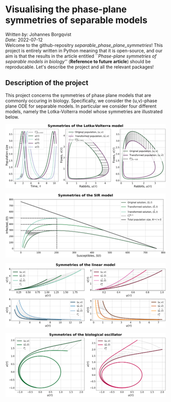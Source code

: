 # Visualising the phase-plane symmetries of separable models
*Written by:* Johannes Borgqvist<br>
*Date:* 2022-07-12<br>
Welcome to the github-repositry *separable\_phase\_plane\_symmetries*! This project is entirely written in Python meaning that it is open-source, and our aim is that the results in the article entitled ``*Phase-plane symmetries of separable models in biology*'' (**Reference to future article**) should be reproducable. Let's describe the project and all the relevant packages!


## Description of the project
This project concerns the symmetries of phase plane models that are commonly occuring in biology. Specifically, we consider the (u,v)-phase plane ODE for separable models. In particular we consider four different models, namely the Lotka-Volterra model whose symmetries are illustrated below. 

![The symmetries of the LV-model](./Figures/LV_symmetries.png)



![The symmetries of the SIR-model](./Figures/SIR_symmetries.png)


![The symmetries of the linear model](./Figures/symmetries_linear_model.png)


![The symmetries of the biological oscillator](./Figures/symmetries_biological_oscillator.png)
